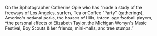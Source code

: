 On the $photographer Catherine Opie 
who has “made a study of the freeways of Los Angeles, 
surfers, Tea or Coffee "Party" (gatherings), 
America's national parks, the houses of <Beverly> Hills, \nteen-age football players, ^the personal effects of Elizabeth Taylor, 
the Michigan Womyn's Music Festival, Boy Scouts & her friends, mini-malls, and tree stumps.”
